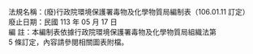 法規名稱：(廢)行政院環境保護署毒物及化學物質局編制表（106.01.11 訂定）  
廢止日期：民國 113 年 05 月 17 日  
編 註：本編制表依據行政院環境保護署毒物及化學物質局組織法第  
5 條訂定，內容請參閱相關圖表附檔。  


